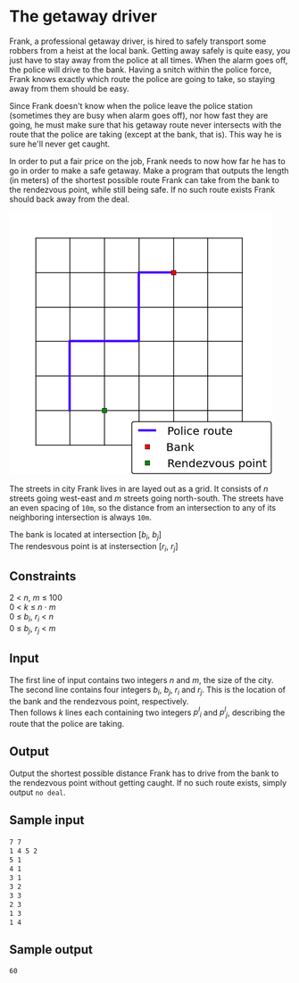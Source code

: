 # The getaway driver
Frank, a professional getaway driver, is hired to safely transport some robbers from a heist at the local bank. Getting away safely is quite easy, you just have to stay away from the police at all times. When the alarm goes off, the police will drive to the bank. Having a snitch within the police force, Frank knows exactly which route the police are going to take, so staying away from them should be easy.

Since Frank doesn't know when the police leave the police station (sometimes they are busy when alarm goes off), nor how fast they are going, he must make sure that his getaway route never intersects with the route that the police are taking (except at the bank, that is). This way he is sure he'll never get caught.

In order to put a fair price on the job, Frank needs to now how far he has to go in order to make a safe getaway. Make a program that outputs the length (in meters) of the shortest possible route Frank can take from the bank to the rendezvous point, while still being safe. If no such route exists Frank should back away from the deal.

![](../images/getaway.png)

The streets in city Frank lives in are layed out as a grid. It consists of _n_ streets going west-east and _m_ streets going north-south. The streets have an even spacing of `10m`, so the distance from an intersection to any of its neighboring intersection is always `10m`.

The bank is located at intersection [_b<sub>i</sub>_, _b<sub>j</sub>_]  
The rendesvous point is at instersection [_r<sub>i</sub>_, _r<sub>j</sub>_]  

## Constraints
2 < _n_, _m_ &le; 100  
0 < _k_ &le; _n_ &middot; _m_  
0 &le; _b<sub>i</sub>_, _r<sub>i</sub>_ < _n_  
0 &le; _b<sub>j</sub>_, _r<sub>j</sub>_ < _m_

## Input
The first line of input contains two integers _n_ and _m_, the size of the city.  
The second line contains four integers _b<sub>i</sub>_, _b<sub>j</sub>_, _r<sub>i</sub>_ and _r<sub>j</sub>_. This is the location of the bank and the rendezvous point, respectively.  
Then follows _k_ lines each containing two integers _p<sup>l</sup><sub>i</sub>_ and _p<sup>l</sup><sub>j</sub>_, describing the route that the police are taking.

## Output
Output the shortest possible distance Frank has to drive from the bank to the rendezvous point without getting caught. If no such route exists, simply output `no deal`.

## Sample input
```
7 7
1 4 5 2
5 1
4 1
3 1
3 2
3 3
2 3
1 3
1 4
```
## Sample output
```
60
```